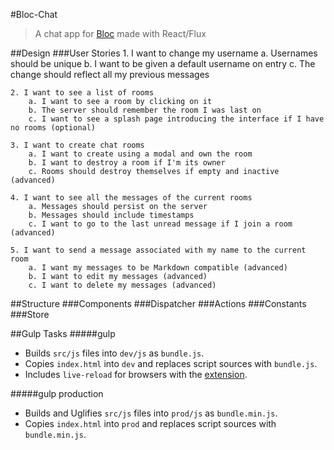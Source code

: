 #Bloc-Chat
>A chat app for [Bloc](https://www.bloc.io) made with React/Flux

##Design
###User Stories
    1. I want to change my username
        a. Usernames should be unique
        b. I want to be given a default username on entry
        c. The change should reflect all my previous messages
        
    2. I want to see a list of rooms
        a. I want to see a room by clicking on it
        b. The server should remember the room I was last on
        c. I want to see a splash page introducing the interface if I have no rooms (optional)
    
    3. I want to create chat rooms
        a. I want to create using a modal and own the room
        b. I want to destroy a room if I'm its owner
        c. Rooms should destroy themselves if empty and inactive (advanced)
    
    4. I want to see all the messages of the current rooms
        a. Messages should persist on the server
        b. Messages should include timestamps
        c. I want to go to the last unread message if I join a room (advanced)
    
    5. I want to send a message associated with my name to the current room
        a. I want my messages to be Markdown compatible (advanced)
        b. I want to edit my messages (advanced)
        c. I want to delete my messages (advanced)
        
##Structure
###Components
###Dispatcher
###Actions
###Constants
###Store

##Gulp Tasks
#####gulp
   * Builds `src/js` files into `dev/js` as `bundle.js`.
   * Copies `index.html` into `dev` and replaces script sources with `bundle.js`.
   * Includes `live-reload` for browsers with the [extension](http://livereload.com/extensions/).

#####gulp production
   * Builds and Uglifies `src/js` files into `prod/js` as `bundle.min.js`.
   * Copies `index.html` into `prod` and replaces script sources with `bundle.min.js`.

